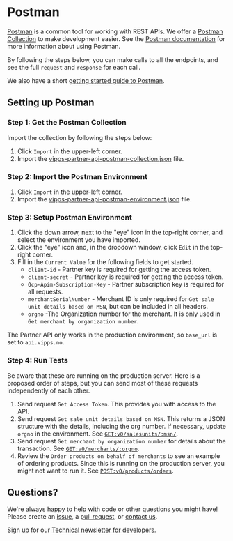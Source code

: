 <!-- START_METADATA
---
title: Postman
sidebar_position: 14
---
END_METADATA -->

# Postman

[Postman](https://www.getpostman.com/) is a common tool for working with REST APIs.
We offer a [Postman Collection](https://www.getpostman.com/collection) to make development easier.
See the [Postman documentation](https://www.getpostman.com/docs/) for more information about using Postman.

By following the steps below, you can make calls to all the
endpoints, and see the full `request` and `response` for each call.

We also have a short [getting started guide to Postman](https://github.com/vippsas/vipps-developers/blob/master/postman-guide.md).

## Setting up Postman

### Step 1: Get the Postman Collection

Import the collection by following the steps below:

1. Click `Import` in the upper-left corner.
2. Import the [vipps-partner-api-postman-collection.json](tools/vipps-partner-api-postman-collection.json) file.

### Step 2: Import the Postman Environment

1. Click `Import` in the upper-left corner.
2. Import the [vipps-partner-api-postman-environment.json](tools/vipps-partner-api-postman-environment.json) file.

### Step 3: Setup Postman Environment

1. Click the down arrow, next to the "eye" icon in the top-right corner, and select the environment you have imported.
2. Click the "eye" icon and, in the dropdown window, click `Edit` in the top-right corner.
3. Fill in the `Current Value` for the following fields to get started.
   - `client-id` - Partner key is required for getting the access token.
   - `client-secret` - Partner key is required for getting the access token.
   - `Ocp-Apim-Subscription-Key` - Partner subscription key is required for all requests.
   - `merchantSerialNumber` - Merchant ID is only required for `Get sale unit details based on MSN`, but can be included in all headers.
   - `orgno` -The Organization number for the merchant. It is only used in `Get merchant by organization number`.

  The Partner API only works in the production environment, so `base_url` is set to `api.vipps.no`.

### Step 4: Run Tests

Be aware that these are running on the production server.
Here is a proposed order of steps, but you can send most of these requests independently of each other.

1. Send request `Get Access Token`. This provides you with access to the API.
2. Send request `Get sale unit details based on MSN`. This returns a JSON structure with the details, including the org number. If necessary, update `orgno` in the environment. See [`GET:v0/salesunits/:msn/`](https://vippsas.github.io/vipps-partner-api/#/Sales%20units/getMSN).
3. Send request `Get merchant by organization number` for details about the transaction. See [`GET:v0/merchants/:orgno`](https://vippsas.github.io/vipps-partner-api/#/Merchants/getMerchant).
4. Review the `Order products on behalf of merchants` to see an example of ordering products. Since this is running on the production server, you might not want to run it.  See [`POST:v0/products/orders`](https://vippsas.github.io/vipps-partner-api/#/Vipps%20Product%20Orders/orderProduct).

## Questions?

We're always happy to help with code or other questions you might have!
Please create an [issue](https://github.com/vippsas/vipps-partner-api/issues),
a [pull request](https://github.com/vippsas/vipps-partner-api/pulls),
or [contact us](https://github.com/vippsas/vipps-developers/blob/master/contact.md).

Sign up for our [Technical newsletter for developers](https://github.com/vippsas/vipps-developers/tree/master/newsletters).
